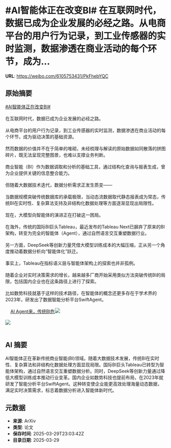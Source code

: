 # #AI智能体正在改变BI# 在互联网时代，数据已成为企业发展的必经之路。从电商平台的用户行为记录，到工业传感器的实时监测，数据渗透在商业活动的每个环节，成为...

**URL**: https://weibo.com/6105753431/PkFhebYQC

## 原始摘要

<a href="https://m.weibo.cn/search?containerid=231522type%3D1%26t%3D10%26q%3D%23AI%E6%99%BA%E8%83%BD%E4%BD%93%E6%AD%A3%E5%9C%A8%E6%94%B9%E5%8F%98BI%23&amp;extparam=%23AI%E6%99%BA%E8%83%BD%E4%BD%93%E6%AD%A3%E5%9C%A8%E6%94%B9%E5%8F%98BI%23" data-hide=""><span class="surl-text">#AI智能体正在改变BI#</span></a> <br><br>在互联网时代，数据已成为企业发展的必经之路。<br><br>从电商平台的用户行为记录，到工业传感器的实时监测，数据渗透在商业活动的每个环节，成为驱动决策的基础资源。<br><br>然而数据的价值并不在于简单的堆砌，未经梳理与解读的原始数据如同散落的拼图碎片，既无法呈现完整图景，也难以支撑业务判断。<br><br>商业智能（BI）作为数据调取和分析的基础工具，通过结构化查询与报表生成，曾为企业提供关键的信息整合能力。<br><br>但随着大数据技术迭代，数据分析需求正发生质变——<br><br>当数据规模突破传统数据库的承载极限，当动态流数据取代静态报表成为常态，传统BI在实时性、复杂算法支持及非结构化数据处理等方面逐渐显现出局限性。<br><br>现在，大模型向智能体的演进正在打破这一困局。<br><br>在海外，传统的国际BI巨头Tableau，最近发布的Tableau Next已摒弃了原来的BI架构，转变为完全的智能体（Agent），通过自然语言交互重塑数据行业。<br><br>另一方面，DeepSeek等创新力量凭借大模型训练成本的大幅压缩，正从另一个角度推动着数据分析向“智能体化”跃迁。<br><br>事实上，Tableau在指标语义层与智能体架构上的探索也并非孤例。<br><br>随着企业对实时决策需求的增长，越来越多厂商开始采用类似方法突破传统BI的局限，包括国内企业也在这条路径上进行了探索。<br><br>比如数势科技就基于这样的技术路径，在智能体的概念还更多存在于学术界的2023年，研发出了数据智能分析平台SwiftAgent。<br><br><a href="https://weibo.cn/sinaurl?u=https%3A%2F%2Fmp.weixin.qq.com%2Fs%2FnIcfF1WDsJTu1MqVjkjvwA" data-hide=""><span class="url-icon"><img style="width: 1rem;height: 1rem" src="https://h5.sinaimg.cn/upload/2015/09/25/3/timeline_card_small_web_default.png" referrerpolicy="no-referrer"></span><span class="surl-text">AI Agent来，传统BI危</span></a><img style="" src="https://tvax4.sinaimg.cn/large/006Fd7o3ly1hzwwjm249tj30u00asgp8.jpg" referrerpolicy="no-referrer"><br><br><img style="" src="https://tvax3.sinaimg.cn/large/006Fd7o3ly1hzwwk5mpfqj30u00jqn95.jpg" referrerpolicy="no-referrer"><br><br>

## AI 摘要

AI智能体正在革新传统商业智能(BI)领域。随着大数据技术发展，传统BI在实时性、复杂算法和非结构化数据处理方面显现局限。国际BI巨头Tableau已转型为智能体架构，通过自然语言交互重塑数据分析。同时，DeepSeek等创新力量通过降低大模型训练成本推动行业变革。国内企业如数势科技也提前布局，在2023年就研发了智能分析平台SwiftAgent。这种转变使企业能更高效处理海量动态数据，满足实时决策需求，标志着数据分析进入智能体新时代。

## 元数据

- **来源**: ArXiv
- **类型**: 论文
- **保存时间**: 2025-03-29T23:03:42Z
- **目录日期**: 2025-03-29
